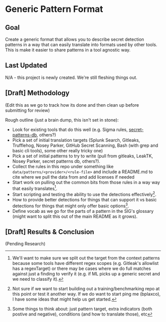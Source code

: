 # Generic Pattern Format

## Goal

Create a generic format that allows you to describe secret detection patterns
in a way that can easily translate into formats used by other tools. This is
make it easier to share patterns in a tool agnostic way.

## Last Updated

N/A - this project is newly created. We're still fleshing things out.

## [Draft] Methodology

(Edit this as we go to track how its done and then clean up before submitting
for review)

Rough outline (just a brain dump, this isn't set in stone):

- Look for existing tools that do this well (e.g. Sigma rules, [secret-patterns-db](https://github.com/mazen160/secrets-patterns-db), others?)
- Pick a set of initial translation targets (Splunk Search, Gitleaks, Trufflehog, Nosey Parker, GitHub Secret Scanning, Bash (with grep and basic cli tools), some other really tricky one)
- Pick a set of initial patterns to try to write (pull from gitleaks, LeakTK, Nosey Parker, secret patterns db, others?).
- Collect the rules in this repo under something like `data/patterns/<provider>/<rule-file>` and include a README.md to cite where we pull the data from and add licenses if needed
- Start work on pulling out the common bits from those rules in a way way that easily translates[^1].
- Start scripting and testing the ability to use the detections effectively[^2].
- How to provide better detections for things that can support it vs basic detections for things that might only offer basic options[^3].
- Define vocab as we go for the parts of a pattern in the SIG's glossary (might want to split this out of the main README as it grows).

[^1]: We'll want to make sure we split out the target from the context patterns
    because some tools have different regex scopes (e.g. Gitleak's allowlist
    has a regexTarget) or there may be cases where we do full matches against
    just a finding to verify it (e.g. if ML picks up a generic secret and we
    need to classify it).

[^2]: Not sure if we want to start building out a training/benchmarking repo at
    this point or test it another way. If we do want to start ping me
    (bplaxco), I have some ideas that might help us get started.

[^3]: Some things to think about: just pattern target, extra indicators (both postive and negative), conditions (and how to translate those), etc 

## [Draft] Results & Conclusion

(Pending Research)
